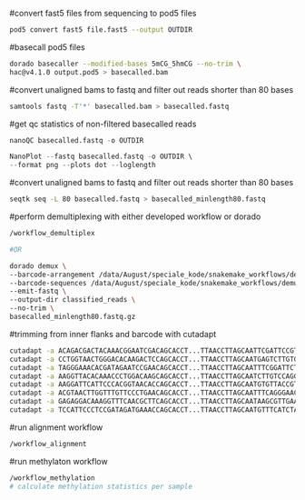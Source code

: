 #convert fast5 files from sequencing to pod5 files
```bash
pod5 convert fast5 file.fast5 --output OUTDIR
```

#basecall pod5 files
```bash
dorado basecaller --modified-bases 5mCG_5hmCG --no-trim \
hac@v4.1.0 output.pod5 > basecalled.bam
```

#convert unaligned bams to fastq and filter out reads shorter than 80 bases
```bash
samtools fastq -T'*' basecalled.bam > basecalled.fastq
```

#get qc statistics of non-filtered basecalled reads
```r
nanoQC basecalled.fastq -o OUTDIR
```
```r
NanoPlot --fastq basecalled.fastq -o OUTDIR \
--format png --plots dot --loglength
```

#convert unaligned bams to fastq and filter out reads shorter than 80 bases
```bash
seqtk seq -L 80 basecalled.fastq > basecalled_minlength80.fastq
```

#perform demultiplexing with either developed workflow or dorado
```bash
/workflow_demultiplex

#OR

dorado demux \
--barcode-arrangement /data/August/speciale_kode/snakemake_workflows/demultiplex_workflow/resources/custom_arrangements/toml_files/2_double.toml \
--barcode-sequences /data/August/speciale_kode/snakemake_workflows/demultiplex_workflow/resources/barcodes.fasta \
--emit-fastq \
--output-dir classified_reads \
--no-trim \
basecalled_minlength80.fastq.gz
```

#trimming from inner flanks and barcode with cutadapt
```bash
cutadapt -a ACAGACGACTACAAACGGAATCGACAGCACCT...TTAACCTTAGCAATTCGATTCCGTTTGTAGTCGTCTGT -O 10 -e 0.3 -o trimmed_reads/barcode02.fastq -j 0 --buffer-size=16000000 classified_reads/barcode02.fastq && \
cutadapt -a CCTGGTAACTGGGACACAAGACTCCAGCACCT...TTAACCTTAGCAATGAGTCTTGTGTCCCAGTTACCAGG -O 10 -e 0.3 -o trimmed_reads/barcode03.fastq -j 0 --buffer-size=16000000 classified_reads/barcode03.fastq && \
cutadapt -a TAGGGAAACACGATAGAATCCGAACAGCACCT...TTAACCTTAGCAATTTCGGATTCTATCGTGTTTCCCTA -O 10 -e 0.3 -o trimmed_reads/barcode04.fastq -j 0 --buffer-size=16000000 classified_reads/barcode04.fastq && \
cutadapt -a AAGGTTACACAAACCCTGGACAAGCAGCACCT...TTAACCTTAGCAATCTTGTCCAGGGTTTGTGTAACCTT -O 10 -e 0.3 -o trimmed_reads/barcode05.fastq -j 0 --buffer-size=16000000 classified_reads/barcode05.fastq && \
cutadapt -a AAGGATTCATTCCCACGGTAACACCAGCACCT...TTAACCTTAGCAATGTGTTACCGTGGGAATGAATCCTT -O 10 -e 0.3 -o trimmed_reads/barcode07.fastq -j 0 --buffer-size=16000000 classified_reads/barcode07.fastq && \
cutadapt -a ACGTAACTTGGTTTGTTCCCTGAACAGCACCT...TTAACCTTAGCAATTTCAGGGAACAAACCAAGTTACGT -O 10 -e 0.3 -o trimmed_reads/barcode08.fastq -j 0 --buffer-size=16000000 classified_reads/barcode08.fastq && \
cutadapt -a GAGAGGACAAAGGTTTCAACGCTTCAGCACCT...TTAACCTTAGCAATAAGCGTTGAAACCTTTGTCCTCTC -O 10 -e 0.3 -o trimmed_reads/barcode10.fastq -j 0 --buffer-size=16000000 classified_reads/barcode10.fastq && \
cutadapt -a TCCATTCCCTCCGATAGATGAAACCAGCACCT...TTAACCTTAGCAATGTTTCATCTATCGGAGGGAATGGA -O 10 -e 0.3 -o trimmed_reads/barcode11.fastq -j 0 --buffer-size=16000000 classified_reads/barcode11.fastq

```

#run alignment workflow
```bash
/workflow_alignment
```

#run methylaton workflow
```bash
/workflow_methylation
# calculate methylation statistics per sample
```
